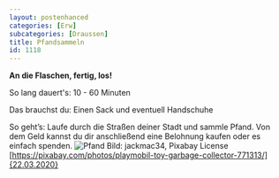 ```yaml
---
layout: postenhanced
categories: [Erw]
subcategories: [Draussen]
title: Pfandsammeln
id: 1118
---
```

**An die Flaschen, fertig, los!**

So lang dauert's: 10 - 60 Minuten

Das brauchst du: Einen Sack und eventuell Handschuhe

So geht’s: Laufe durch die Straßen deiner Stadt und sammle Pfand. Von dem Geld kannst du dir anschließend eine Belohnung kaufen oder es einfach spenden.
![Pfand](https://cdn.pixabay.com/photo/2015/05/17/18/25/playmobil-771313_1280.jpg)
Bild: jackmac34, Pixabay License [https://pixabay.com/photos/playmobil-toy-garbage-collector-771313/]{22.03.2020}

